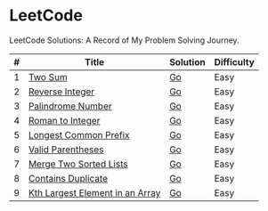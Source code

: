 # LeetCode

LeetCode Solutions: A Record of My Problem Solving Journey.

| # | Title | Solution | Difficulty |
| - | - | - | - |
| 1 | [Two Sum](https://leetcode.com/problems/two-sum/) | [Go](/easy/two_sum.go) | Easy |
| 2 | [Reverse Integer](https://leetcode.com/problems/reverse-integer/) | [Go](/easy/reverse-integer.go) | Easy |
| 3 | [Palindrome Number](https://leetcode.com/problems/palindrome-number/) | [Go](/easy/palindrome-number.go) | Easy |
| 4 | [Roman to Integer](https://leetcode.com/problems/roman-to-integer/) | [Go](/easy/roman-to-integer.go) | Easy |
| 5 | [Longest Common Prefix](https://leetcode.com/problems/longest-common-prefix/) | [Go](/easy/longest-common-prefix.go) | Easy |
| 6 | [Valid Parentheses](https://leetcode.com/problems/valid-parentheses/) | [Go](/easy/valid-parentheses.go) | Easy |
| 7 | [Merge Two Sorted Lists](https://leetcode.com/problems/merge-two-sorted-lists/) | [Go](/easy/merge-two-sorted-lists.go) | Easy |
| 8 | [Contains Duplicate](https://leetcode.com/problems/contains-duplicate/) | [Go](/easy/contains-duplicate.go) | Easy |
| 9 | [Kth Largest Element in an Array](https://leetcode.com/problems/kth-largest-element-in-an-array/) | [Go](/easy/kth-largest-element-in-an-array.go) | Easy |
